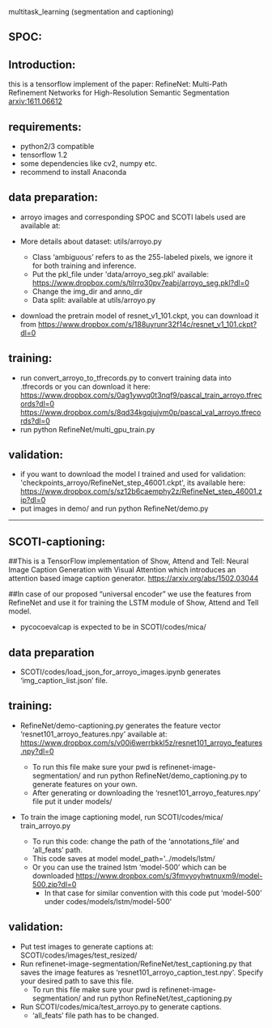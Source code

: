 multitask_learning (segmentation and captioning)

SPOC:
--------------------------------------------------------------------------------------------------------------------

Introduction:
--------------------------------------------------------------------------------------------------------------------
this is a tensorflow implement of the paper: RefineNet: Multi-Path Refinement Networks for High-Resolution Semantic Segmentation [arxiv:1611.06612](https://arxiv.org/abs/1611.06612)

requirements:
--------------------------------------------------------------------------------------------------------------------
-	python2/3 compatible
-	tensorflow 1.2
-	some dependencies like cv2, numpy etc. 
-	recommend to install Anaconda

data preparation:
--------------------------------------------------------------------------------------------------------------------
-	arroyo images and corresponding SPOC and SCOTI labels used are available at: 

-	More details about dataset: 
	utils/arroyo.py 
  	- Class ‘ambiguous’ refers to as the 255-labeled pixels, we ignore it for both training and inference.
	- Put the pkl_file under 'data/arroyo_seg.pkl' available: 
	https://www.dropbox.com/s/tilrro30pv7eabj/arroyo_seg.pkl?dl=0
	- Change the img_dir and anno_dir
	- Data split: available at utils/arroyo.py 
-	download the pretrain model of resnet_v1_101.ckpt, you can download it from 		         https://www.dropbox.com/s/188uyrunr32f14c/resnet_v1_101.ckpt?dl=0

training:
--------------------------------------------------------------------------------------------------------------------
-	run convert_arroyo_to_tfrecords.py to convert training data into .tfrecords or you can download it here: 
https://www.dropbox.com/s/0ag1ywvq0t3nqf9/pascal_train_arroyo.tfrecords?dl=0 https://www.dropbox.com/s/8qd34kgqjujvm0p/pascal_val_arroyo.tfrecords?dl=0
-	run python RefineNet/multi_gpu_train.py 


validation:
--------------------------------------------------------------------------------------------------------------------
-	if you want to download the model I trained and used for validation: 'checkpoints_arroyo/RefineNet_step_46001.ckpt', its available here:  https://www.dropbox.com/s/sz12b6caemphy2z/RefineNet_step_46001.zip?dl=0
-	put images in demo/ and run python RefineNet/demo.py



--------------------------------------------------------------------------------------------------------------------
SCOTI-captioning:
--------------------------------------------------------------------------------------------------------------------
##This is a TensorFlow implementation of Show, Attend and Tell: Neural Image Caption Generation with Visual Attention which introduces an attention based image caption generator. https://arxiv.org/abs/1502.03044 

##In case of our proposed “universal encoder” we use the features from RefineNet and use it for training the LSTM module of Show, Attend and Tell model.
-	pycocoevalcap is expected to be in SCOTI/codes/mica/

data preparation
--------------------------------------------------------------------------------------------------------------------
- SCOTI/codes/load_json_for_arroyo_images.ipynb generates ‘img_caption_list.json’ file.

training:
--------------------------------------------------------------------------------------------------------------------
- RefineNet/demo-captioning.py generates the feature vector ‘resnet101_arroyo_features.npy’ available at: https://www.dropbox.com/s/v00i6werrbkkl5z/resnet101_arroyo_features.npy?dl=0
	- To run this file make sure your pwd is refinenet-image-segmentation/ and run python RefineNet/demo_captioning.py to generate features on your own.
	- After generating or downloading the ‘resnet101_arroyo_features.npy’ file put it under models/

- To train the image captioning model, run SCOTI/codes/mica/ train_arroyo.py

	- To run this code: change the path of the ‘annotations_file’ and ‘all_feats’ path.
	- This code saves at model model_path='../models/lstm/
	- Or you can use the trained lstm ‘model-500’ which can be downloaded https://www.dropbox.com/s/3fmvyoyhwtnuxm9/model-500.zip?dl=0
		- In that case for similar convention with this code put ‘model-500’ under codes/models/lstm/model-500'

validation:
--------------------------------------------------------------------------------------------------------------------
-	Put test images to generate captions at: SCOTI/codes/images/test_resized/
-	Run refinenet-image-segmentation/RefineNet/test_captioning.py that saves the image features as ‘resnet101_arroyo_caption_test.npy'. Specify your desired path to save this file. 
	- To run this file make sure your pwd is refinenet-image-segmentation/ and run python RefineNet/test_captioning.py 
-	Run SCOTI/codes/mica/test_arroyo.py to generate captions. 
	- ‘all_feats’ file path has to be changed.


